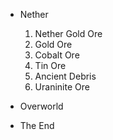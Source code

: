 - Nether
    1. Nether Gold Ore
    1. Gold Ore
    1. Cobalt Ore
    1. Tin Ore
    1. Ancient Debris
    1. Uraninite Ore

- Overworld

- The End

